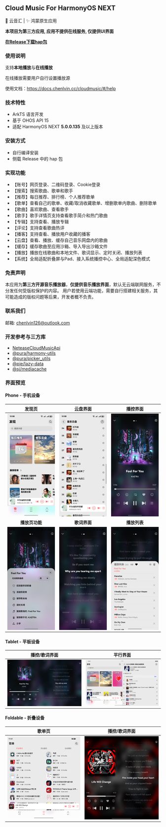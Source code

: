 ## Cloud Music For HarmonyOS NEXT

🎵 云音汇 | ✨ 鸿蒙原生应用

**本项目为第三方应用, 应用不提供在线服务, 仅提供UI界面**

**[在Release下载hap包](https://github.com/Chenlvin/CloudMusic-HarmonyOSNext/releases)**



### 使用说明

支持**本地播放**与**在线播放**

在线播放需要用户自行设置播放源

使用文档：https://docs.chenlvin.cc/cloudmusic/#/help



### 技术特性
- ArkTS 语言开发
- 基于 OHOS API 15
- 适配 HarmonyOS NEXT **5.0.0.135** 及以上版本



### 安装方式

- 自行编译安装
- 侧载 Release 中的 hap 包



### 实现功能

- 【账号】网页登录、二维码登录、Cookie登录
- 【搜索】搜索歌曲、歌单和歌手
- 【推荐】每日推荐、排行榜、个人推荐歌单
- 【歌单】查看自己的歌单、收藏/取消收藏歌单、增删歌单内歌曲、删除歌单
- 【歌曲】喜欢歌曲、查看歌手
- 【歌手】歌手详情页支持查看歌手简介和热门歌曲
- 【专辑】支持查看、播放专辑
- 【评论】支持查看歌曲热评
- 【播客】支持查看、播放用户收藏的播客
- 【云盘】查看、播放、缓存自己音乐网盘内的歌曲
- 【缓存】缓存歌曲至应用沙箱、导入导出沙箱文件
- 【播放】播放在线歌曲和本地文件、歌词显示、定时关闭、播放列表
- 【系统】全局适配折叠屏与Pad、接入系统播控中心、全局适配深色模式



### 免责声明

本应用为**第三方开源音乐播放器**，**仅提供音乐播放界面**，默认无云端联网服务，不分发任何受版权保护的内容。
用户若使用云端功能，需要自行搭建相关服务，其可能造成的版权问题等后果，开发者概不负责。



### 联系我们
邮箱: chenlvin126@outlook.com


### 开发参考与三方库

- [NeteaseCloudMusicApi](https://gitlab.com/Binaryify/neteasecloudmusicapi)
- [@pura/harmony-utils](https://ohpm.openharmony.cn/#/cn/detail/@pura%2Fharmony-utils)
- [@pura/picker_utils](https://ohpm.openharmony.cn/#/cn/detail/@pura%2Fpicker_utils)
- [@pie/lazy-data](https://ohpm.openharmony.cn/#/cn/detail/@pie%2Flazy-data)
- [@sj/mediacache](https://ohpm.openharmony.cn/#/cn/detail/@sj%2Fmediacache)



### 界面预览
#### Phone - 手机设备
|**发现页**|**云盘界面**|**播控界面**|
|:----------:|:----------:|:----------:|
|<img src="./images/01.jpg"/>|<img src="./images/02.jpg" />|<img src="./images/03.jpg" />|
|**播放页功能**|**歌词界面**|**播放列表**|
|<img src="./images/04.jpg"/>|<img src="./images/05.jpg"/>|<img src="./images/06.jpg"/>|

#### Tablet - 平板设备
|**播控/歌词界面**|**平行界面**|
|:----------:|:----------:|
|<img src="./images/07.jpg"/>|<img src="./images/08.jpg"/>|

#### Foldable - 折叠设备
|**歌单页**|**播控/歌词界面**|
|:----------:|:----------:|
|<img src="./images/09.jpg"/>|<img src="./images/10.jpg"/>|
